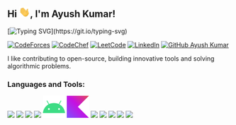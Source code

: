 <h2 >Hi&nbsp;<img src="https://raw.githubusercontent.com/ABSphreak/ABSphreak/master/gifs/Hi.gif" height="24">, I'm Ayush Kumar! </h2>

[![Typing SVG](https://readme-typing-svg.herokuapp.com/?lines=import+ayush0402.*)](https://git.io/typing-svg)

[![CodeForces](https://img.shields.io/badge/Codeforces-445f9d?style=for-the-badge&logo=Codeforces&logoColor=white)](https://codeforces.com/profile/vigorous)
[![CodeChef](https://img.shields.io/badge/CodeChef-%23964B00.svg?style=for-the-badge&logo=CodeChef&logoColor=white)](https://www.codechef.com/users/vigorous)
[![LeetCode](https://img.shields.io/badge/LeetCode-000000?style=for-the-badge&logo=LeetCode&logoColor=#d16c06)](https://leetcode.com/vigorous_/)
[![LinkedIn](https://img.shields.io/badge/linkedin-%230077B5.svg?style=for-the-badge&logo=linkedin&logoColor=white)](https://www.linkedin.com/in/ayush-kumar-a28544201/)
[![GitHub Ayush Kumar](https://img.shields.io/github/followers/ayush0402?label=follow&style=social)](https://github.com/ayush0402)

I like contributing to open-source, building innovative tools and solving algorithmic problems.


<h3>Languages and Tools:</h3>
<code><img width="50px" src="https://upload.wikimedia.org/wikipedia/commons/a/a7/React-icon.svg"></code>
<code><img width="50px" src="https://www.javascripttutorial.net/wp-content/uploads/2021/04/JavaScript-Tutorial.svg"></code>
<code><img width="70px" src="https://upload.wikimedia.org/wikipedia/commons/d/d9/Node.js_logo.svg"></code>
<code><img width="50px" src="https://wiki.easyvista.com/xwiki/bin/download/Documentation/EV%20Observe%20-%20All%20Menus/Resources%20-%20EV%20Observe%20-%20Product%20Logos/WebHome/29.jpg?rev=1.1"></code>
<code><img width="50px" src="https://raw.githubusercontent.com/github/explore/80688e429a7d4ef2fca1e82350fe8e3517d3494d/topics/android/android.png"></code>
<code><img width="50px" src="https://raw.githubusercontent.com/github/explore/80688e429a7d4ef2fca1e82350fe8e3517d3494d/topics/kotlin/kotlin.png"></code>
<code><img width="50px" src="https://upload.wikimedia.org/wikipedia/commons/thumb/1/18/ISO_C%2B%2B_Logo.svg/1200px-ISO_C%2B%2B_Logo.svg.png"></code>
<code><img width="50px" src="https://upload.wikimedia.org/wikipedia/en/thumb/3/30/Java_programming_language_logo.svg/1200px-Java_programming_language_logo.svg.png"></code>
<code><img width="50px" src="https://upload.wikimedia.org/wikipedia/en/d/d2/Sublime_Text_3_logo.png"></code>
<code><img width="50px" src="https://git-scm.com/images/logos/downloads/Git-Icon-1788C.png"></code>
<code><img width="50px" src="https://upload.wikimedia.org/wikipedia/commons/3/35/Tux.svg"></code>
